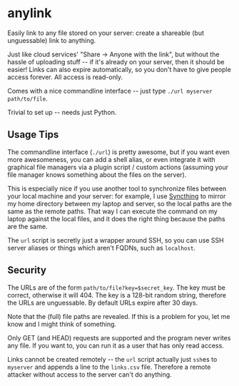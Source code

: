 anylink
=======

Easily link to any file stored on your server: create a shareable (but unguessable) link to anything.

Just like cloud services' "Share -> Anyone with the link", but without the hassle of uploading stuff -- if it's already on your server, then it should be easier! Links can also expire automatically, so you don't have to give people access forever. All access is read-only.

Comes with a nice commandline interface -- just type `./url myserver path/to/file`.

Trivial to set up -- needs just Python.

Usage Tips
----------

The commandline interface (`./url`) is pretty awesome, but if you want even more awesomeness, you can add a shell alias, or even integrate it with graphical file managers via a plugin script / custom actions (assuming your file manager knows something about the files on the server).

This is especially nice if you use another tool to synchronize files between your local machine and your server: for example, I use [Syncthing](https://syncthing.net/) to mirror my home directory between my laptop and server, so the local paths are the same as the remote paths. That way I can execute the command on my laptop against the local files, and it does the right thing because the paths are the same.

 The `url` script is secretly just a wrapper around SSH, so you can use SSH server aliases or things which aren't FQDNs, such as `localhost`.

Security
--------

The URLs are of the form `path/to/file?key=$secret_key`. The key must be correct, otherwise it will 404. The key is a 128-bit random string, therefore the URLs are unguessable. By default URLs expire after 30 days.

Note that the (full) file paths are revealed. If this is a problem for you, let me know and I might think of something.

Only GET (and HEAD) requests are supported and the program never writes any file. If you want to, you can run it as a user that has only read access.

Links cannot be created remotely -- the `url` script actually just `ssh`es to `myserver` and appends a line to the `links.csv` file. Therefore a remote attacker without access to the server can't do anything.
